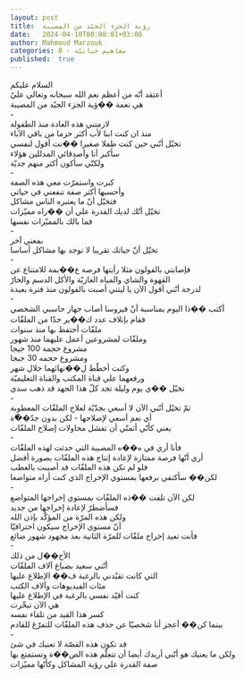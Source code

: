 ```yaml
---
layout: post
title:  رؤية الجزء الجيّد من المصيبة
date:   2024-04-10T00:00:01+03:00
author: Mahmoud Marzouk
categories: 0 - مفاهيم حياتيّة
published:  true
---
```

السلام عليكم\
أعتقد أنّه من أعظم نعم الله سبحانه وتعالي عليّ\
هي نعمة ��ؤية الجزء الجيّد من المصيبة\
-\
لازمتني هذه العادة منذ الطفولة\
منذ ان كنت ابنا لأب أكثر حزما من باقي الآباء\
تخيّل أنّني حين كنت طفلا صغيرا ��نت أقول لنفسي\
سأكبر أنا وأصدقائي المدللين هؤلاء\
ولكنّي سأكون أكثر منهم جديّة\
-\
كبرت واستمرّت معي هذه الصفة\
وأحسبها أكثر صفة تنفعني في حياتي\
فتخيّل أنّ ما يعتبره الناس مشاكل\
تخيّل أنّك لديك القدرة علي أن ��راه مميّزات\
فما بالك بالمميّزات نفسها\
-\
بمعني آخر\
تخيّل أنّ حياتك تقريبا لا توجد بها مشاكل أساسا\
-\
فإصابتي بالقولون مثلا رأيتها فرصة ع��يمة للامتناع عن\
القهوة والشاي والمياه الغازيّة والأكل الدسم والحارّ\
لدرجة أنّني أقول الآن يا ليتني أصبت بالقولون منذ فترة بعيدة\
-\
أكتب ��ذا اليوم بمناسبة أنّ فيروسا أصاب جهاز حاسبي الشخصي\
فقام بإتلاف عدد ك��ير جدّا من الملفّات\
ملفّات أحتفظ بها منذ سنوات\
وملفّات لمشروعين أعمل عليهما منذ شهور\
مشروع حجمة 100 جيجا\
ومشروع حجمه 30 جيجا\
وكنت أخطّط ل��نهائهما خلال شهر\
ورفعهما علي قناة المكتب والقناة التعليميّة\
تخيّل ��ي يوم وليلة تجد كلّ هذا الجهد قد ذهب سدي\
-\
ثمّ تخيّل أنّني الآن لا أسعي بجدّيّة لعلاج الملفّات المعطوبة\
أي نعم أسعي لإصلاحها - لكن بدون جدّ��ّة\
يعني كأنّي أتمنّي أن تفشل محاولات إصلاح الملفّات\
-\
فأنا أري في ه��ه المصيبة التي حدثت لهذه الملفّات\
أري أنّها فرصة ممتازة لإعادة إنتاج هذه الملفّات بصورة أفضل\
فلو لم تكن هذه الملفّات قد أصيبت بالعطب\
لكن�� سأكتفي برفعها بمستوي الإخراج الذي كنت أراه متواضعا\
-\
لكن الآن تلفت ��ذه الملفّات بمستوي إخراجها المتواضع\
فسأضطرّ لإعادة إخراجها من جديد\
ولكن هذه المرّة من المؤكّد بإذن الله\
أنّ مستوي الإخراج سيكون احترافيّا\
فأنت تعيد إخراج ملفّات للمرّة الثانية بعد مجهود شهور ضائع\
-\
الأج��ل من ذلك\
أنّني سعيد بضياع آلاف الملفّات\
التي كانت تقيّدني بالرغبة ف�� الإطلاع عليها\
مئات الفيديوهات وآلاف الكتب\
كنت أقيّد نفسي بالرغبة في الإطلاع عليها\
هي الآن تبخّرت\
كسر هذا القيد من تلقاء نفسه\
بينما كن�� أعجز أنا شخصيّا عن حذف هذه الملفّات للتفرّغ للقادم\
-\
قد تكون هذه القصّة لا تعنيك في شئ\
ولكن ما يعنيك هو أنّني أريدك أيضا أن تتعلّم هذه الص��ة وتستمتع
بها\
صفة القدرة علي رؤية المشاكل وكأنّها مميّزات
